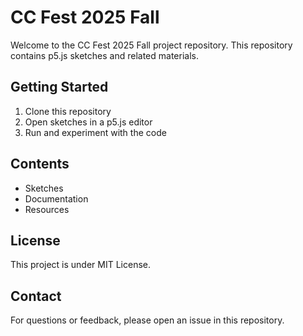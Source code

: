 # CC Fest 2025 Fall

Welcome to the CC Fest 2025 Fall project repository. This repository contains p5.js sketches and related materials.

## Getting Started
1. Clone this repository
2. Open sketches in a p5.js editor
3. Run and experiment with the code

## Contents
- Sketches
- Documentation
- Resources

## License
This project is under MIT License.

## Contact
For questions or feedback, please open an issue in this repository.